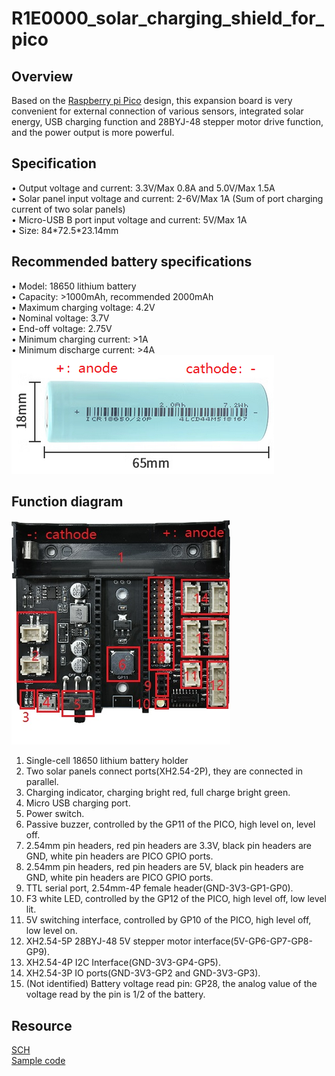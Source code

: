 # R1E0000_solar_charging_shield_for_pico

## Overview
Based on the [Raspberry pi Pico](../R1D0001_raspberry_pico/R1D0001_raspberry_pico.md) design, this expansion board is very convenient for external connection of various sensors, integrated solar energy, USB charging function and 28BYJ-48 stepper motor drive function, and the power output is more powerful.         

## Specification    
• Output voltage and current: 3.3V/Max 0.8A and 5.0V/Max 1.5A        
• Solar panel input voltage and current: 2-6V/Max 1A (Sum of port charging current of two solar panels)       
• Micro-USB B port input voltage and current: 5V/Max 1A       
• Size: 84\*72.5\*23.14mm       

## Recommended battery specifications     
• Model: 18650 lithium battery    
• Capacity: >1000mAh, recommended 2000mAh    
• Maximum charging voltage: 4.2V    
• Nominal voltage: 3.7V   
• End-off voltage: 2.75V    
• Minimum charging current: >1A     
• Minimum discharge current: >4A     
![Img](../../_static/raspberry/R1E0000_solar_charging_shield_for_pico/1img.png)     

## Function diagram
![Img](../../_static/raspberry/R1E0000_solar_charging_shield_for_pico/2img.jpg)    
1. Single-cell 18650 lithium battery holder     
2. Two solar panels connect ports(XH2.54-2P), they are connected in parallel.      
3. Charging indicator, charging bright red, full charge bright green.    
4. Micro USB charging port.    
5. Power switch.       
6. Passive buzzer, controlled by the GP11 of the PICO, high level on, level off.       
7. 2.54mm pin headers, red pin headers are 3.3V, black pin headers are GND, white pin headers are PICO GPIO ports.     
8. 2.54mm pin headers, red pin headers are 5V, black pin headers are GND, white pin headers are PICO GPIO ports.     
9. TTL serial port, 2.54mm-4P female header(GND-3V3-GP1-GP0).     
10. F3 white LED, controlled by the GP12 of the PICO, high level off, low level lit.     
11. 5V switching interface, controlled by GP10 of the PICO, high level off, low level on.             
12. XH2.54-5P 28BYJ-48 5V stepper motor interface(5V-GP6-GP7-GP8-GP9).        
13. XH2.54-4P I2C Interface(GND-3V3-GP4-GP5).        
14. XH2.54-3P IO ports(GND-3V3-GP2 and GND-3V3-GP3).     
15. (Not identified) Battery voltage read pin: GP28, the analog value of the voltage read by the pin is 1/2 of the battery.     

## Resource
[SCH](../../_static/pdf/R1E0000_solar_charging_shield_for_pico/Sch.PDF)  
[Sample code](https://github.com/Mosiwi/Mosiwi-space-station-kit-for-pico)

